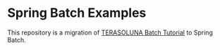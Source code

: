 # Spring Batch Examples

This repository is a migration of [TERASOLUNA Batch Tutorial](https://github.com/terasoluna-batch/terasoluna-sample/tree/master/terasoluna-batch-tutorial) to Spring Batch.
